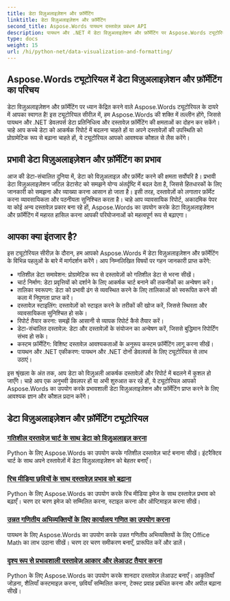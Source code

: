 ```yaml
---
title: डेटा विज़ुअलाइज़ेशन और फ़ॉर्मेटिंग
linktitle: डेटा विज़ुअलाइज़ेशन और फ़ॉर्मेटिंग
second_title: Aspose.Words पायथन दस्तावेज़ प्रबंधन API
description: पायथन और .NET में डेटा विज़ुअलाइज़ेशन और फ़ॉर्मेटिंग पर Aspose.Words ट्यूटोरियल खोजें। डेटा को प्रभावी ढंग से प्रस्तुत करना, शानदार रिपोर्ट बनाना और प्रोग्रामेटिक रूप से दस्तावेज़ों को फ़ॉर्मेट करना सीखें।
type: docs
weight: 15
url: /hi/python-net/data-visualization-and-formatting/
---
```


## Aspose.Words ट्यूटोरियल में डेटा विज़ुअलाइज़ेशन और फ़ॉर्मेटिंग का परिचय

डेटा विज़ुअलाइज़ेशन और फ़ॉर्मेटिंग पर ध्यान केंद्रित करने वाले Aspose.Words ट्यूटोरियल के दायरे में आपका स्वागत है! इस ट्यूटोरियल सीरीज़ में, हम Aspose.Words की शक्ति में तल्लीन होंगे, जिससे पायथन और .NET डेवलपर्स डेटा प्रतिनिधित्व और दस्तावेज़ फ़ॉर्मेटिंग की क्षमताओं का दोहन कर सकेंगे। चाहे आप कच्चे डेटा को आकर्षक रिपोर्ट में बदलना चाहते हों या अपने दस्तावेज़ों की उपस्थिति को प्रोग्रामेटिक रूप से बढ़ाना चाहते हों, ये ट्यूटोरियल आपको आवश्यक कौशल से लैस करेंगे।

## प्रभावी डेटा विज़ुअलाइज़ेशन और फ़ॉर्मेटिंग का प्रभाव

आज की डेटा-संचालित दुनिया में, डेटा को विज़ुअलाइज़ और फ़ॉर्मेट करने की क्षमता सर्वोपरि है। प्रभावी डेटा विज़ुअलाइज़ेशन जटिल डेटासेट को समझने योग्य अंतर्दृष्टि में बदल देता है, जिससे हितधारकों के लिए जानकारी को समझना और व्याख्या करना आसान हो जाता है। इसी तरह, दस्तावेज़ों को लगातार फ़ॉर्मेट करना व्यावसायिकता और पठनीयता सुनिश्चित करता है। चाहे आप व्यावसायिक रिपोर्ट, अकादमिक पेपर या कोई अन्य दस्तावेज़ प्रकार बना रहे हों, Aspose.Words का उपयोग करके डेटा विज़ुअलाइज़ेशन और फ़ॉर्मेटिंग में महारत हासिल करना आपकी परियोजनाओं को महत्वपूर्ण रूप से बढ़ाएगा।

## आपका क्या इंतजार है?

इस ट्यूटोरियल सीरीज़ के दौरान, हम आपको Aspose.Words में डेटा विज़ुअलाइज़ेशन और फ़ॉर्मेटिंग के विभिन्न पहलुओं के बारे में मार्गदर्शन करेंगे। आप निम्नलिखित विषयों पर गहन जानकारी प्राप्त करेंगे:

- गतिशील डेटा समावेशन: प्रोग्रामेटिक रूप से दस्तावेज़ों को गतिशील डेटा से भरना सीखें।
- चार्ट निर्माण: डेटा प्रवृत्तियों को दर्शाने के लिए आकर्षक चार्ट बनाने की तकनीकों का अन्वेषण करें।
- तालिका स्वरूपण: डेटा को प्रभावी ढंग से व्यवस्थित करने के लिए तालिकाओं को स्वरूपित करने की कला में निपुणता प्राप्त करें।
- दस्तावेज़ स्टाइलिंग: दस्तावेज़ों को स्टाइल करने के तरीकों की खोज करें, जिससे स्थिरता और व्यावसायिकता सुनिश्चित हो सके।
- रिपोर्ट तैयार करना: समझें कि आसानी से व्यापक रिपोर्ट कैसे तैयार करें।
- डेटा-संचालित दस्तावेज़: डेटा और दस्तावेज़ों के संयोजन का अन्वेषण करें, जिससे बुद्धिमान रिपोर्टिंग संभव हो सके।
- कस्टम फ़ॉर्मेटिंग: विशिष्ट दस्तावेज़ आवश्यकताओं के अनुरूप कस्टम फ़ॉर्मेटिंग लागू करना सीखें।
- पायथन और .NET एकीकरण: पायथन और .NET दोनों डेवलपर्स के लिए ट्यूटोरियल से लाभ उठाएं।

इस श्रृंखला के अंत तक, आप डेटा को विज़ुअली आकर्षक दस्तावेज़ों और रिपोर्ट में बदलने में कुशल हो जाएँगे। चाहे आप एक अनुभवी डेवलपर हों या अभी शुरुआत कर रहे हों, ये ट्यूटोरियल आपको Aspose.Words का उपयोग करके प्रभावशाली डेटा विज़ुअलाइज़ेशन और फ़ॉर्मेटिंग प्राप्त करने के लिए आवश्यक ज्ञान और कौशल प्रदान करेंगे।

## डेटा विज़ुअलाइज़ेशन और फ़ॉर्मेटिंग ट्यूटोरियल
### [गतिशील दस्तावेज़ चार्ट के साथ डेटा को विज़ुअलाइज़ करना](./visualize-data-document-charts/)
Python के लिए Aspose.Words का उपयोग करके गतिशील दस्तावेज़ चार्ट बनाना सीखें। इंटरैक्टिव चार्ट के साथ अपने दस्तावेज़ों में डेटा विज़ुअलाइज़ेशन को बेहतर बनाएँ।
### [रिच मीडिया छवियों के साथ दस्तावेज़ प्रभाव को बढ़ाना](./document-images/)
Python के लिए Aspose.Words का उपयोग करके रिच मीडिया इमेज के साथ दस्तावेज़ प्रभाव को बढ़ाएँ। चरण दर चरण इमेज को सम्मिलित करना, स्टाइल करना और ऑप्टिमाइज़ करना सीखें।
### [उन्नत गणितीय अभिव्यक्तियों के लिए कार्यालय गणित का उपयोग करना](./office-math-documents/)
पायथन के लिए Aspose.Words का उपयोग करके उन्नत गणितीय अभिव्यक्तियों के लिए Office Math का लाभ उठाना सीखें। चरण दर चरण समीकरण बनाएँ, प्रारूपित करें और डालें।
### [दृश्य रूप से प्रभावशाली दस्तावेज़ आकार और लेआउट तैयार करना](./document-shape-handling-formatting/)
Python के लिए Aspose.Words का उपयोग करके शानदार दस्तावेज़ लेआउट बनाएँ। आकृतियाँ जोड़ना, शैलियाँ कस्टमाइज़ करना, छवियाँ सम्मिलित करना, टेक्स्ट प्रवाह प्रबंधित करना और अपील बढ़ाना सीखें।